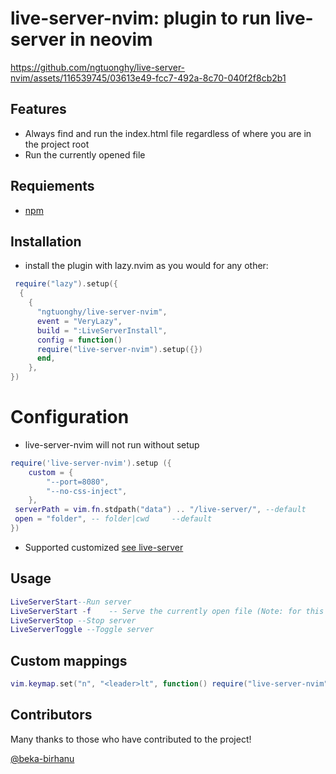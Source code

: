 # live-server-nvim: plugin to run live-server in neovim

https://github.com/ngtuonghy/live-server-nvim/assets/116539745/03613e49-fcc7-492a-8c70-040f2f8cb2b1

##  Features

 - Always find and run the index.html file regardless of where you are in the project root
 - Run the currently opened file

## Requiements

 - [npm](https://docs.npmjs.com/cli)

## Installation

- install the plugin with lazy.nvim as you would for any other:

```lua
 require("lazy").setup({
  {
    {
	  "ngtuonghy/live-server-nvim",
	  event = "VeryLazy",
	  build = ":LiveServerInstall",
	  config = function()
	  require("live-server-nvim").setup({})
	  end,
	}, 
})
```

# Configuration

- live-server-nvim will not run without setup

```lua
require('live-server-nvim').setup ({
    custom = {
        "--port=8080",
        "--no-css-inject",
    },
 serverPath = vim.fn.stdpath("data") .. "/live-server/", --default
 open = "folder", -- folder|cwd     --default
})

```
- Supported customized [see live-server](https://github.com/tapio/live-server#usage-from-command-line)

## Usage

```lua
LiveServerStart--Run server
LiveServerStart -f    -- Serve the currently open file (Note: for this to work, `open` mode in setup must be set to "folder")
LiveServerStop --Stop server
LiveServerToggle --Toggle server
```
## Custom mappings

```lua
vim.keymap.set("n", "<leader>lt", function() require("live-server-nvim").toggle() end)
```

## Contributors
Many thanks to those who have contributed to the project!

[@beka-birhanu](https://github.com/beka-birhanu)
